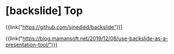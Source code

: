 # [backslide] Top


{{link("https://github.com/sinedied/backslide")}}

{{link("https://blog.mamansoft.net/2019/12/08/use-backslide-as-a-presentation-tool/")}}
